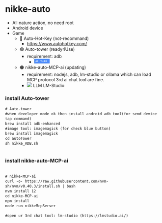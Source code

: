 # nikke-auto
* All nature action, no need root
* Android device
* Game
  * 🔴 Auto-Hot-Key (not-recommand) 
    * https://www.autohotkey.com/
  * 🟢 Auto-tower (ready4Use)
    - requirement: adb
      * [<img src="./autoTower/next.png" width="50"/>](https://decade.tw/)
  * 🟠 nikke-auto-MCP-ai (updating)
    - requirement: nodejs, adb, lm-studio or ollama which can load MCP protocol 3rd ai chat tool are fine.
    * [<img src="https://lmstudio.ai/_next/image?url=%2F_next%2Fstatic%2Fmedia%2Flmstudio-app-logo.11b4d746.webp&w=32&q=75" height="20"/>](https://lmstudio.ai/) LLM LM-Studio

### install Auto-tower

```shell
# Auto-tower
#when developer mode ok then install android adb tool(for send device tap command)
brew install adb-enhanced
#image tool: imagemagick (for check blue button)
brew install imagemagick
cd autoTower
sh nikke_ADB.sh


```
### install nikke-auto-MCP-ai

```shell

# nikke-MCP-ai
curl -o- https://raw.githubusercontent.com/nvm-sh/nvm/v0.40.3/install.sh | bash
nvm install 12
cd nikke-MCP-ai
npm install
node run nikkeMcpServer

#open ur 3rd chat tool: lm-studio (https://lmstudio.ai/)


```
